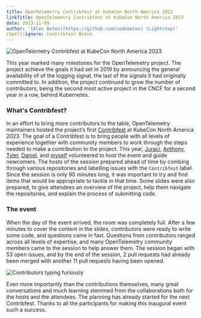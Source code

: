 ```yaml
---
title: OpenTelemetry Contribfest at KubeCon North America 2023
linkTitle: OpenTelemetry Contribfest at KubeCon North America 2023
date: 2023-11-09
author: '[Alex Boten](https://github.com/codeboten) (Lightstep)'
cSpell:ignore: Contribfest Boten
---
```


![OpenTelemetry Contribfest at KubeCon North America 2023](contribfest-1.png 'OpenTelemetry Contribfest at KubeCon North America 2023')

This year marked many milestones for the OpenTelemetry project. The project
achieve the goals it had set in 2019 by announcing the general availability of
of the logging signal, the last of the signals it had originally committed to.
In addition, the project continued to grow the number of contributors, being the
second most active project in the CNCF for a second year in a row, behind
Kubernetes.

### What's Contribfest?

In an effort to bring more contributors to the table, OpenTelemetry maintainers
hosted the project’s first [Contribfest](https://sched.co/1R2rQ) at KubeCon
North America 2023. The goal of a Contribfest is to bring people with all levels
of experience together with community members to work through the steps needed
to make a contribution to the project. This year,
[Juraci](https://github.com/jpkrohling/),
[Anthony](https://github.com/aneurysm9/),
[Tyler](https://github.com/tylerhelmuth), [Daniel](https://github.com/dyladan),
and [myself](https://github.com/codeboten) volunteered to host the event and
guide newcomers. The hosts of the session prepared ahead of time by combing
through various repositories and labelling issues with the `Contribfest` label.
Since the session is only 90 minutes long, it was important to try and find
items that would be appropriate to tackle in that time. Some slides were also
prepared, to give attendees an overview of the project, help them navigate the
repositories, and explain the process of submitting code.

### The event

When the day of the event arrived, the room was completely full. After a few
minutes to cover the content in the slides, contributors were ready to write
some code, and questions came in fast. Questions from contributors ranged across
all levels of expertise, and many OpenTelemetry community members came to the
session to help answer them. The session began with 53 open issues, and by the
end of the session, 2 pull requests had already been merged with another 11 pull
requests having been opened.

![Contributors typing furiously](contribfest-2.png 'Contributors typing furiously')

Even more importantly than the contributions themselves, many great
conversations and much learning stemmed from the collaborations both for the
hosts and the attendees. The planning has already started for the next
Contribfest. Thanks to all the participants for making this inaugural event such
a success.
